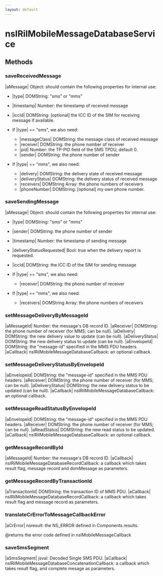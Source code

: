 ```yaml
---
layout: default
---
```


# nsIRilMobileMessageDatabaseService #

## Methods ##

### saveReceivedMessage ###

|aMessage| Object: should contain the following properties for internal use:
  - |type| DOMString: "sms" or "mms"
  - |timestamp| Number: the timestamp of received message
  - |iccId| DOMString: [optional] the ICC ID of the SIM for receiving
                       message if available.

  - If |type| == "sms", we also need:
    - |messageClass| DOMString: the message class of received message
    - |receiver| DOMString: the phone number of receiver
    - |pid| Number: the TP-PID field of the SMS TPDU, default 0.
    - |sender| DOMString: the phone number of sender

  - If |type| == "mms", we also need:
    - |delivery| DOMString: the delivery state of received message
    - |deliveryStatus| DOMString: the delivery status of received message
    - |receivers| DOMString Array: the phone numbers of receivers
    - |phoneNumber| DOMString: [optional] my own phone number.


### saveSendingMessage ###

|aMessage| Object: should contain the following properties for internal use:
  - |type| DOMString: "sms" or "mms"
  - |sender| DOMString: the phone number of sender
  - |timestamp| Number: the timestamp of sending message
  - |deliveryStatusRequested| Bool: true when the delivery report is requested.
  - |iccId| DOMString: the ICC ID of the SIM for sending message

  - If |type| == "sms", we also need:
    - |receiver| DOMString: the phone number of receiver

  - If |type| == "mms", we also need:
    - |receivers| DOMString Array: the phone numbers of receivers


### setMessageDeliveryByMessageId ###

|aMessageId| Number: the message's DB record ID.
|aReceiver| DOMString: the phone number of receiver (for MMS; can be null).
|aDelivery| DOMString: the new delivery value to update (can be null).
|aDeliveryStatus| DOMString: the new delivery status to update (can be null).
|aEnvelopeId| DOMString: the "message-id" specified in the MMS PDU headers.
|aCallback| nsIRilMobileMessageDatabaseCallback: an optional callback.


### setMessageDeliveryStatusByEnvelopeId ###

|aEnvelopeId| DOMString: the "message-id" specified in the MMS PDU headers.
|aReceiver| DOMString: the phone number of receiver (for MMS; can be null).
|aDeliveryStatus| DOMString: the new delivery status to be updated (can be null).
|aCallback| nsIRilMobileMessageDatabaseCallback: an optional callback.


### setMessageReadStatusByEnvelopeId ###

|aEnvelopeId| DOMString: the "message-id" specified in the MMS PDU headers.
|aReceiver| DOMString: the phone number of receiver (for MMS; can be null).
|aReadStatus| DOMString: the new read status to be updated.
|aCallback| nsIRilMobileMessageDatabaseCallback: an optional callback.


### getMessageRecordById ###

|aMessageId| Number: the message's DB record ID.
|aCallback| nsIRilMobileMessageDatabaseRecordCallback: a callback which
  takes result flag, message record and domMessage as parameters.


### getMessageRecordByTransactionId ###

|aTransactionId| DOMString: the transaction ID of MMS PDU.
|aCallback| nsIRilMobileMessageDatabaseRecordCallback: a callback which
  takes result flag and message record as parameters.


### translateCrErrorToMessageCallbackError ###

|aCrError| nsresult: the NS_ERROR defined in Components.results.

@returns the error code defined in nsIMobileMessageCallback


### saveSmsSegment ###

|aSmsSegment| jsval: Decoded Single SMS PDU.
|aCallback| nsIRilMobileMessageDatabaseConcatenationCallback: a callback which
  takes result flag, and complete mesage as parameters.

